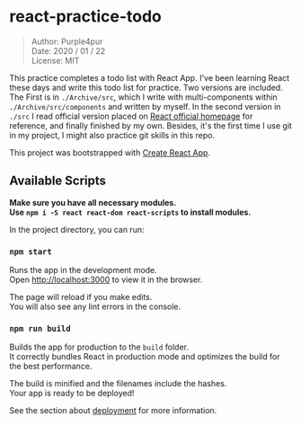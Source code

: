 # react-practice-todo

> Author: Purple4pur<br />
> Date: 2020 / 01 / 22<br />
> License: MIT

This practice completes a todo list with React App. I've been learning React these days and write this todo list for practice. Two versions are included. The First is in `./Archive/src`, which I write with multi-components within `./Archive/src/components` and written by myself. In the second version in `./src` I read official version placed on [React official homepage](https://reactjs.org/) for reference, and finally finished by my own. Besides, it's the first time I use git in my project, I might also practice git skills in this repo.

This project was bootstrapped with [Create React App](https://github.com/facebook/create-react-app).<br />

## Available Scripts

**Make sure you have all necessary modules.**<br />
**Use `npm i -S react react-dom react-scripts` to install modules.**

In the project directory, you can run:

### `npm start`

Runs the app in the development mode.<br />
Open [http://localhost:3000](http://localhost:3000) to view it in the browser.

The page will reload if you make edits.<br />
You will also see any lint errors in the console.

### `npm run build`

Builds the app for production to the `build` folder.<br />
It correctly bundles React in production mode and optimizes the build for the best performance.

The build is minified and the filenames include the hashes.<br />
Your app is ready to be deployed!

See the section about [deployment](https://facebook.github.io/create-react-app/docs/deployment) for more information.

